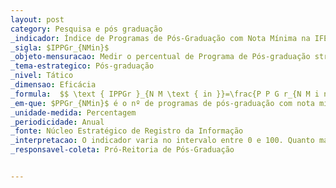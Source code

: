 ```yaml
---
layout: post
category: Pesquisa e pós graduação
_indicador: Índice de Programas de Pós-Graduação com Nota Mínima na IFES 
_sigla: $IPPGr_{NMin}$
_objeto-mensuracao: Medir o percentual de Programa de Pós-graduação stricto sensu que tem nota mínima na avaliação trienal realizada pela CAPES/MEC.
_tema-estrategico: Pós-graduação
_nivel: Tático
_dimensao: Eficácia
_formula:  $$ \text { IPPGr }_{N M \text { in }}=\frac{P P G r_{N M i n}}{T P P G r} \times 100 $$
_em-que: $PPGr_{NMin}$ é o nº de programas de pós-graduação com nota minima; e TPPGr é o nº total de programas de pósgraduação na IFES.
_unidade-medida: Percentagem
_periodicidade: Anual
_fonte: Núcleo Estratégico de Registro da Informação
_interpretacao: O indicador varia no intervalo entre 0 e 100. Quanto mais próximo de 0, melhor.
_responsavel-coleta: Pró-Reitoria de Pós-Graduação


---
```

